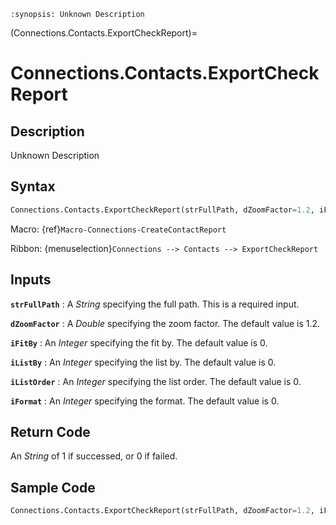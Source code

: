 ```{module} Connections.Contacts.ExportCheckReport()
:synopsis: Unknown Description
```

(Connections.Contacts.ExportCheckReport)=

# Connections.Contacts.ExportCheckReport

## Description

Unknown Description

## Syntax

```python
Connections.Contacts.ExportCheckReport(strFullPath, dZoomFactor=1.2, iFitBy=0, iListBy=0, iListOrder=0, iFormat=0)
```

Macro: {ref}`Macro-Connections-CreateContactReport`

Ribbon: {menuselection}`Connections --> Contacts --> ExportCheckReport`

## Inputs

**`strFullPath`**
: A _String_ specifying the full path. This is a required input.

**`dZoomFactor`**
: A _Double_ specifying the zoom factor. The default value is 1.2.

**`iFitBy`**
: An _Integer_ specifying the fit by. The default value is 0.

**`iListBy`**
: An _Integer_ specifying the list by. The default value is 0.

**`iListOrder`**
: An _Integer_ specifying the list order. The default value is 0.

**`iFormat`**
: An _Integer_ specifying the format. The default value is 0.

## Return Code

An _String_ of 1 if successed, or 0 if failed.

## Sample Code

```python
Connections.Contacts.ExportCheckReport(strFullPath, dZoomFactor=1.2, iFitBy=0, iListBy=0, iListOrder=0, iFormat=0)
```
